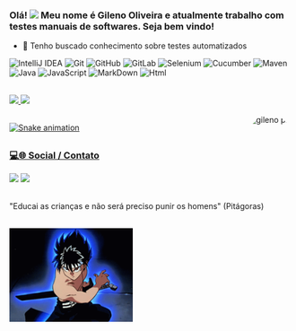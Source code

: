 ### Olá! <img src="https://media.giphy.com/media/hvRJCLFzcasrR4ia7z/giphy.gif" width="25px"></a> Meu nome é Gileno Oliveira e atualmente trabalho com testes manuais de softwares. Seja bem vindo!

- 🌱 Tenho buscado conhecimento sobre testes automatizados

![IntelliJ IDEA](https://img.shields.io/badge/-IntelliJ_IDEA-black?style=flat-square&logo=jetbrains)
![Git](https://img.shields.io/badge/-Git-black?style=flat-square&logo=git)
![GitHub](https://img.shields.io/badge/-GitHub-black?style=flat-square&logo=github)
![GitLab](https://img.shields.io/badge/-GitLab-black?style=flat-square&logo=gitlab)
![Selenium](https://img.shields.io/badge/-Selenium-black?style=flat-square&logo=selenium)
![Cucumber](https://img.shields.io/badge/-Cucumber-black?style=flat-square&logo=cucumber)
![Maven](https://img.shields.io/badge/-Maven-black?style=flat-badge&logo=apachemaven&logoColor=red)
![Java](https://img.shields.io/badge/-Java-black?style=flat-square&logo=java)
![JavaScript](https://img.shields.io/badge/-JavaScript-black?style=flat-square&logo=javascript)
![MarkDown](https://img.shields.io/badge/-MarkDown-black?style=flat-square&logo=markdown)
![Html](https://img.shields.io/badge/-Html-black?style=flat-square&logo=html5)

<br>

<div>
	<a href="https://github.com/gilenoOP">
	<img height="180em" src="https://github-readme-stats.vercel.app/api?username=gilenoOP&show_icons=true&theme=algolia&include_all_commits=true&count_private=true"/>
	<img height="180em" src="https://github-readme-stats.vercel.app/api/top-langs/?username=gilenoOP&layout=compact&langs_count=16&theme=algolia"/>
</div>

<div style="display: inline_block"><br>
  <img align="right" alt="gileno pic" height="150" style="border-radius:50px;" src="https://media.discordapp.net/attachments/639956127056134178/890373478988013628/Publicacoes_XXXXXXX.png?width=676&height=676">
</div>
  
![Snake animation](https://github.com/gilenoOP/gilenoOP/blob/output/github-contribuition-grid-snake.svg)  

  ##
 
<h3>💻🌐 Social / Contato <br></h3> 
<div> 
  <a href="https://www.linkedin.com/in/gileno-oliveira-pinto-01286a33" target="_blank"><img src="https://img.shields.io/badge/-LinkedIn-%230077B5?style=for-the-badge&logo=linkedin&logoColor=white" target="_blank"></a>
  <a href = "mailto:gileno.op@gmail.com"><img src="https://img.shields.io/badge/-Gmail-D14836?style=for-the-badge&logo=gmail&logoColor=white" target="_blank"></a>
</div>

<br>

"Educai as crianças e não será preciso punir os homens" (Pitágoras)

<br>

<img src="https://github.com/gilenoOP/gilenoOP/blob/main/hiei-yu-yu-hakusho.gif" width="220">

